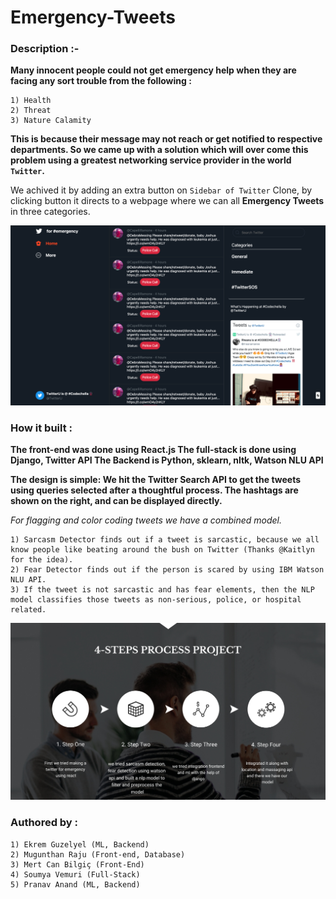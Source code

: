 # Emergency-Tweets

### Description :-

**Many innocent people could not get emergency help when they are facing any sort trouble from the following :**

    1) Health
    2) Threat
    3) Nature Calamity

**This is because their message may not reach or get notified to respective departments. So we came up with a solution which will over come this problem using a greatest networking service provider in the world `Twitter`.**

We achived it by adding an extra button on `Sidebar of Twitter` Clone, by clicking button it directs to a webpage where we can all **Emergency Tweets** in three categories.

<img src="https://github.com/Mugunthanraju/Emergency-Tweets/blob/main/ScreenShot/image.png" alt="Twitter Application" >

### How it built :

**The front-end was done using React.js The full-stack is done using Django, Twitter API The Backend is Python, sklearn, nltk, Watson NLU API**

**The design is simple: We hit the Twitter Search API to get the tweets using queries selected after a thoughtful process. The hashtags are shown on the right, and can be displayed directly.**

*For flagging and color coding tweets we have a combined model.*

    1) Sarcasm Detector finds out if a tweet is sarcastic, because we all know people like beating around the bush on Twitter (Thanks @Kaitlyn for the idea).
    2) Fear Detector finds out if the person is scared by using IBM Watson NLU API.
    3) If the tweet is not sarcastic and has fear elements, then the NLP model classifies those tweets as non-serious, police, or hospital related.


<img src="https://github.com/Mugunthanraju/Emergency-Tweets/blob/main/ScreenShot/Steps.jpg" alt="Twitter Application" >


### Authored by : 

    1) Ekrem Guzelyel (ML, Backend)
    2) Mugunthan Raju (Front-end, Database)
    3) Mert Can Bilgiç (Front-End)
    4) Soumya Vemuri (Full-Stack)
    5) Pranav Anand (ML, Backend)
